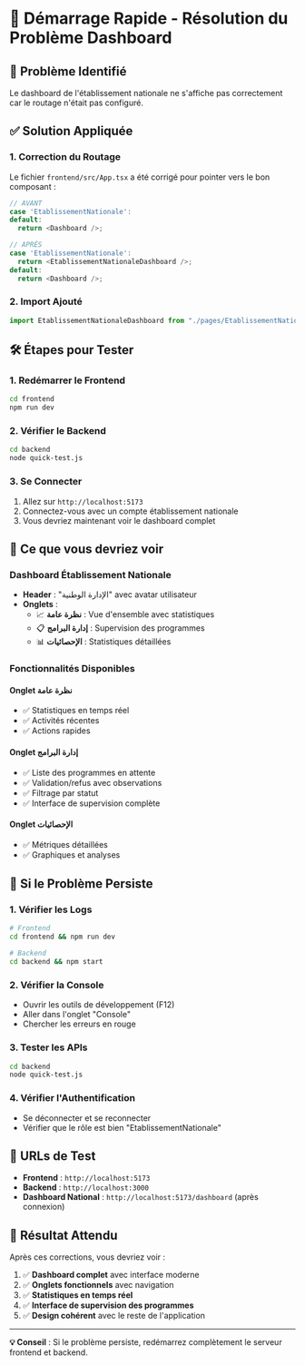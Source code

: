 # 🚀 Démarrage Rapide - Résolution du Problème Dashboard

## 🎯 Problème Identifié

Le dashboard de l'établissement nationale ne s'affiche pas correctement car le routage n'était pas configuré.

## ✅ Solution Appliquée

### 1. **Correction du Routage**

Le fichier `frontend/src/App.tsx` a été corrigé pour pointer vers le bon composant :

```typescript
// AVANT
case 'EtablissementNationale':
default:
  return <Dashboard />;

// APRÈS  
case 'EtablissementNationale':
  return <EtablissementNationaleDashboard />;
default:
  return <Dashboard />;
```

### 2. **Import Ajouté**

```typescript
import EtablissementNationaleDashboard from "./pages/EtablissementNationaleDashboard";
```

## 🛠️ Étapes pour Tester

### **1. Redémarrer le Frontend**

```bash
cd frontend
npm run dev
```

### **2. Vérifier le Backend**

```bash
cd backend
node quick-test.js
```

### **3. Se Connecter**

1. Allez sur `http://localhost:5173`
2. Connectez-vous avec un compte établissement nationale
3. Vous devriez maintenant voir le dashboard complet

## 🎨 Ce que vous devriez voir

### **Dashboard Établissement Nationale**

- **Header** : "الإدارة الوطنية" avec avatar utilisateur
- **Onglets** :
  - 📈 **نظرة عامة** : Vue d'ensemble avec statistiques
  - 📋 **إدارة البرامج** : Supervision des programmes
  - 📊 **الإحصائيات** : Statistiques détaillées

### **Fonctionnalités Disponibles**

#### **Onglet نظرة عامة**
- ✅ Statistiques en temps réel
- ✅ Activités récentes
- ✅ Actions rapides

#### **Onglet إدارة البرامج**
- ✅ Liste des programmes en attente
- ✅ Validation/refus avec observations
- ✅ Filtrage par statut
- ✅ Interface de supervision complète

#### **Onglet الإحصائيات**
- ✅ Métriques détaillées
- ✅ Graphiques et analyses

## 🔧 Si le Problème Persiste

### **1. Vérifier les Logs**

```bash
# Frontend
cd frontend && npm run dev

# Backend  
cd backend && npm start
```

### **2. Vérifier la Console**

- Ouvrir les outils de développement (F12)
- Aller dans l'onglet "Console"
- Chercher les erreurs en rouge

### **3. Tester les APIs**

```bash
cd backend
node quick-test.js
```

### **4. Vérifier l'Authentification**

- Se déconnecter et se reconnecter
- Vérifier que le rôle est bien "EtablissementNationale"

## 📱 URLs de Test

- **Frontend** : `http://localhost:5173`
- **Backend** : `http://localhost:3000`
- **Dashboard National** : `http://localhost:5173/dashboard` (après connexion)

## 🎉 Résultat Attendu

Après ces corrections, vous devriez voir :

1. ✅ **Dashboard complet** avec interface moderne
2. ✅ **Onglets fonctionnels** avec navigation
3. ✅ **Statistiques en temps réel**
4. ✅ **Interface de supervision des programmes**
5. ✅ **Design cohérent** avec le reste de l'application

---

**💡 Conseil** : Si le problème persiste, redémarrez complètement le serveur frontend et backend.
